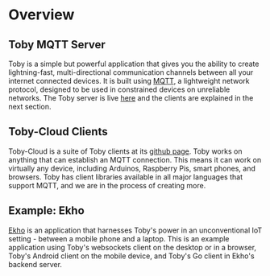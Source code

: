 # Overview

## Toby MQTT Server

Toby is a simple but powerful application that gives you the ability to create lightning-fast, multi-directional communication channels between all your internet connected devices. It is built using [MQTT](http://mqtt.org/faq), a lightweight network protocol, designed to be used in constrained devices on unreliable networks. The Toby server is live [here](http://toby.cloud) and the clients are explained in the next section.

## Toby-Cloud Clients

Toby-Cloud is a suite of Toby clients at its [github page](https://github.com/toby-cloud). Toby works on anything that can establish an MQTT connection. This means it can work on virtually any device, including Arduinos, Raspberry Pis, smart phones, and browsers. Toby has client libraries available in all major languages that support MQTT, and we are in the process of creating more.

## Example: Ekho

[Ekho](http://ekho.io) is an application that harnesses Toby's power in an unconventional IoT setting - between a mobile phone and a laptop. This is an example application using Toby's websockets client on the desktop or in a browser, Toby's Android client on the mobile device, and Toby's Go client in Ekho's backend server.

